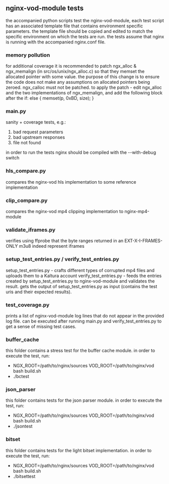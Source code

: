 ## nginx-vod-module tests

the accompanied python scripts test the nginx-vod-module, each test script has an associated template file
that contains environment specific parameters. the template file should be copied and edited to match the
specific environment on which the tests are run.
the tests assume that nginx is running with the accompanied nginx.conf file.

### memory pollution

for additional coverage it is recommended to patch ngx_alloc & ngx_memalign (in src/os/unix/ngx_alloc.c)
so that they memset the allocated pointer with some value. the purpose of this change is to ensure the
code does not make any assumptions on allocated pointers being zeroed. ngx_calloc must not be patched.
to apply the patch - edit ngx_alloc and the two implementations of ngx_memalign, and add the following
block after the if:
    else {
        memset(p, 0xBD, size);
    }

### main.py

sanity + coverage tests, e.g.:
  1. bad request parameters
  2. bad upstream responses
  3. file not found

in order to run the tests nginx should be compiled with the --with-debug switch

### hls_compare.py

compares the nginx-vod hls implementation to some reference implementation

### clip_compare.py

compares the nginx-vod mp4 clipping implementation to nginx-mp4-module

### validate_iframes.py

verifies using ffprobe that the byte ranges returned in an EXT-X-I-FRAMES-ONLY m3u8 indeed represent iframes

### setup_test_entries.py / verify_test_entries.py

setup_test_entries.py - crafts different types of corrupted mp4 files and uploads them to a Kaltura account
verify_test_entries.py - feeds the entries created by setup_test_entries.py to nginx-vod-module and validates the result.
	gets the output of setup_test_entries.py as input (contains the test uris and their expected results).

### test_coverage.py

prints a list of nginx-vod-module log lines that do not appear in the provided log file.
can be executed after running main.py and verify_test_entries.py to get a sense of missing test cases.

### buffer_cache

this folder contains a stress test for the buffer cache module. in order to execute the test, run:
 * NGX_ROOT=/path/to/nginx/sources VOD_ROOT=/path/to/nginx/vod bash build.sh
 * ./bctest

### json_parser

this folder contains tests for the json parser module. in order to execute the test, run:
 * NGX_ROOT=/path/to/nginx/sources VOD_ROOT=/path/to/nginx/vod bash build.sh
 * ./jsontest

### bitset

this folder contains tests for the light bitset implementation. in order to execute the test, run:
 * NGX_ROOT=/path/to/nginx/sources VOD_ROOT=/path/to/nginx/vod bash build.sh
 * ./bitsettest
